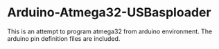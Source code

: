 # Arduino-Atmega32-USBasploader
This is an attempt to program atmega32 from arduino environment. The arduino pin definition files are included. 
